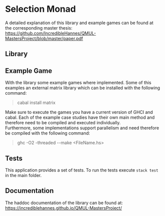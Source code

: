 # Selection Monad
A detailed explanation of this library and example games can be found at the
corresponding master thesis:
https://github.com/IncredibleHannes/QMUL-MastersProject/blob/master/paper.pdf

## Library

## Example Game
With the library some example games where implemented. Some of this examples an
external matrix library which can be installed with the following command:

  > cabal install matrix

Make sure to execute the games you have a current version of GHCI and cabal.
Each of the example case studies have their own main method and therefore need
to be compiled and executed individually.  
Furthermore, some implementations support parallelism and need therefore be
compiled with the following command:

  >  ghc -O2 -threaded --make <FileName.hs>

## Tests
This application provides a set of tests. To run the tests execute `stack test`
in the main folder.

## Documentation
The haddoc documentation of the library can be found at:
https://incrediblehannes.github.io/QMUL-MastersProject/
